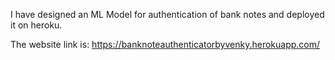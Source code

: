 I have designed an ML Model for authentication of bank notes and deployed it on heroku.

The website link is: https://banknoteauthenticatorbyvenky.herokuapp.com/
